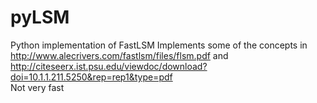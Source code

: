 # pyLSM
Python implementation of FastLSM
Implements some of the concepts in http://www.alecrivers.com/fastlsm/files/flsm.pdf and http://citeseerx.ist.psu.edu/viewdoc/download?doi=10.1.1.211.5250&rep=rep1&type=pdf  
Not very fast 
